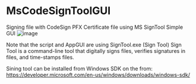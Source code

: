 # MsCodeSignToolGUI
Signing file with CodeSign PFX Certificate file using MS SignTool Simple GUI
![image](https://github.com/brsvppv/MsCodeSignToolGUI/assets/65204241/181a6cff-d457-4d78-a62c-92844f8a211e)

Note that the script and AppGUI are using SignTool.exe (Sign Tool)
Sign Tool is a command-line tool that digitally signs files, 
verifies signatures in files, and time-stamps files.

Sining tool can be installed from Windows SDK on the from:
https://developer.microsoft.com/en-us/windows/downloads/windows-sdk/
